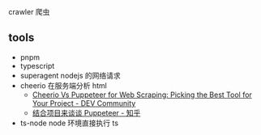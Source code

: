 crawler 爬虫

## tools

- pnpm
- typescript
- superagent nodejs 的网络请求
- cheerio 在服务端分析 html
  - [Cheerio Vs Puppeteer for Web Scraping: Picking the Best Tool for Your Project - DEV Community](https://dev.to/zoltan/cheerio-vs-puppeteer-for-web-scraping-picking-the-best-tool-for-your-project-4dkl)
  - [结合项目来谈谈 Puppeteer - 知乎](https://zhuanlan.zhihu.com/p/76237595)
- ts-node node 环境直接执行 ts
